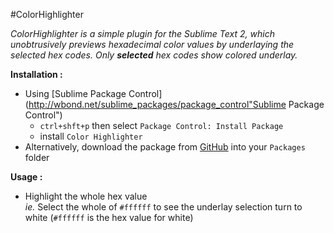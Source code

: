 #ColorHighlighter

*ColorHighlighter is a simple plugin for the Sublime Text 2, which unobtrusively previews hexadecimal color values by underlaying the selected hex codes. Only **selected** hex codes show colored underlay.*

**Installation :**

- Using [Sublime Package Control](http://wbond.net/sublime_packages/package_control"Sublime Package Control")
    - `ctrl+shft+p` then select `Package Control: Install Package`
    - install `Color Highlighter`
- Alternatively, download the package from [GitHub](https://github.com/Monnoroch/ColorHighlighter"ColorHighlighter") into your `Packages` folder

**Usage :**

- Highlight the whole hex value  
    *ie.* Select the whole of `#ffffff` to see the underlay selection turn to white (`#ffffff` is the hex value for white)